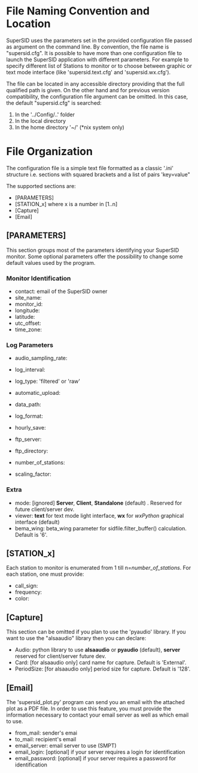 
# File Naming Convention and Location #
SuperSID uses the parameters set in the provided configuration file passed as argument on the command line. By convention, the file name is "supersid.cfg".
It is possible to have more than one configuration file to launch the SuperSID application with different parameters. For example to specify different list of Stations to monitor or to choose between graphic or text mode interface (like 'supersid.text.cfg' and 'supersid.wx.cfg').

The file can be located in any accessible directory providing that the full qualified path is given. On the other hand and for previous version compatibility, the configuration file argument can be omitted. In this case, the default "supersid.cfg" is searched:
 1) In the '../Config/..' folder
 2) In the local directory
 3) In the home directory '~/' (*nix system only)
 
 # File Organization #
The configuration file is a simple text file formatted as a classic '.ini' structure i.e. sections with squared brackets and a list of pairs 'key=value"
 
 The supported sections are:
  * [PARAMETERS]
  * [STATION_x] where x is a number in [1..n]
  * [Capture]
  * [Email]
  
## [PARAMETERS] ##
This section groups most of the parameters identifying your SuperSID monitor. Some optional parameters offer the possibility to change some default values used by the program.

### Monitor Identification ###
  * contact:  email of the SuperSID owner
  * site_name:
  * monitor_id: 
  * longitude:
  * latitude:
  * utc_offset:
  * time_zone:
  
### Log Parameters ###
  * audio_sampling_rate:
  * log_interval:
  * log_type: 'filtered' or 'raw'
  * automatic_upload:
  * data_path: 
  * log_format:
  * hourly_save:
  
  * ftp_server:
  * ftp_directory:
  
  * number_of_stations:
  * scaling_factor:
  
### Extra ###
  * mode: [ignored] **Server**, **Client**, **Standalone** (default) . Reserved for future client/server dev.
  * viewer: **text** for text mode light interface, **wx** for *wxPython* graphical interface (default)
  * bema_wing: beta_wing parameter for sidfile.filter_buffer() calculation. Default is '6'.
  
## [STATION_x] ##
Each station to monitor is enumerated from 1 till n=*number_of_stations*. For each station, one must provide:
  * call_sign:
  * frequency:
  * color:
  
## [Capture] ##
This section can be omitted if you plan to use the 'pyaudio' library. If you want to use the "alsaaudio" library then you can declare:
  * Audio: python library to use **alsaaudio** or **pyaudio** (default), **server** reserved for client/server future dev.
  * Card: [for alsaaudio only] card name for capture. Default is 'External'.
  * PeriodSize: [for alsaaudio only] period size for capture. Default is '128'.
  
## [Email] ##
The 'supersid_plot.py' program can send you an email with the attached plot as a PDF file. In order to use this feature, you must provide the information necessary to contact your email server as well as which email to use.
  * from_mail: sender's emai
  * to_mail: recipient's email
  * email_server: email server to use (SMPT)
  * email_login: [optional] if your server requires a login for identification
  * email_password: [optional] if your server requires a password for identification
  
